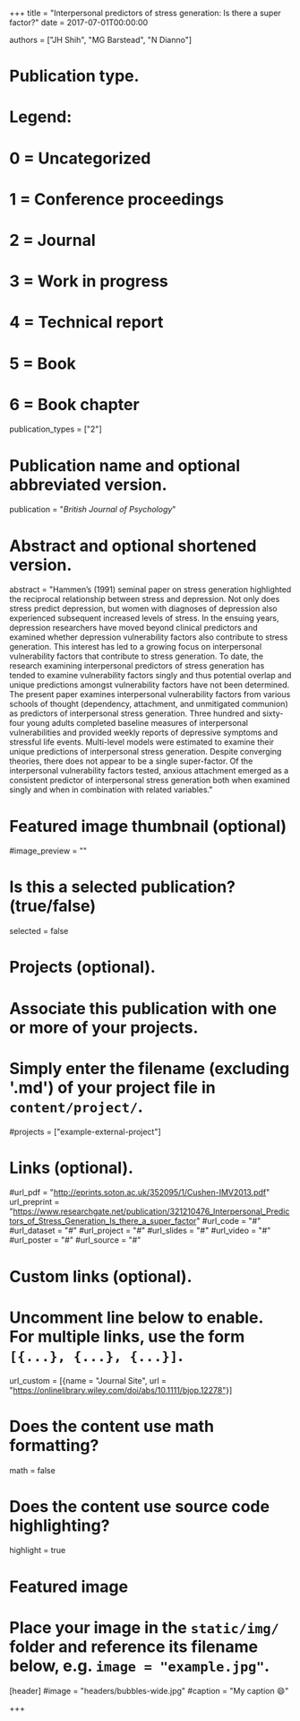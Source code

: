 +++
title = "Interpersonal predictors of stress generation: Is there a super factor?"
date = 2017-07-01T00:00:00

authors = ["JH Shih", "MG Barstead", "N Dianno"]

# Publication type.
# Legend:
# 0 = Uncategorized
# 1 = Conference proceedings
# 2 = Journal
# 3 = Work in progress
# 4 = Technical report
# 5 = Book
# 6 = Book chapter
publication_types = ["2"]

# Publication name and optional abbreviated version.
publication = "*British Journal of Psychology*"

# Abstract and optional shortened version.
abstract = "Hammen’s (1991) seminal paper on stress generation highlighted the reciprocal relationship between stress and depression. Not only does stress predict depression, but women with diagnoses of depression also experienced subsequent increased levels of stress. In the ensuing years, depression researchers have moved beyond clinical predictors and examined whether depression vulnerability factors also contribute to stress generation. This interest has led to a growing focus on interpersonal vulnerability factors that contribute to stress generation. To date, the research examining interpersonal predictors of stress generation has tended to examine vulnerability factors singly and thus potential overlap and unique predictions amongst vulnerability factors have not been determined. The present paper examines interpersonal vulnerability factors from various schools of thought (dependency, attachment, and unmitigated communion) as predictors of interpersonal stress generation. Three hundred and sixty-four young adults completed baseline measures of interpersonal vulnerabilities and provided weekly reports of depressive symptoms and stressful life events. Multi-level models were estimated to examine their unique predictions of interpersonal stress generation. Despite converging theories, there does not appear to be a single super-factor. Of the interpersonal vulnerability factors tested, anxious attachment emerged as a consistent predictor of interpersonal stress generation both when examined singly and when in combination with related variables."

# Featured image thumbnail (optional)
#image_preview = ""

# Is this a selected publication? (true/false)
selected = false

# Projects (optional).
#   Associate this publication with one or more of your projects.
#   Simply enter the filename (excluding '.md') of your project file in `content/project/`.
#projects = ["example-external-project"]

# Links (optional).
#url_pdf = "http://eprints.soton.ac.uk/352095/1/Cushen-IMV2013.pdf"
url_preprint = "https://www.researchgate.net/publication/321210476_Interpersonal_Predictors_of_Stress_Generation_Is_there_a_super_factor"
#url_code = "#"
#url_dataset = "#"
#url_project = "#"
#url_slides = "#"
#url_video = "#"
#url_poster = "#"
#url_source = "#"

# Custom links (optional).
#   Uncomment line below to enable. For multiple links, use the form `[{...}, {...}, {...}]`.
url_custom = [{name = "Journal Site", url = "https://onlinelibrary.wiley.com/doi/abs/10.1111/bjop.12278"}]

# Does the content use math formatting?
math = false

# Does the content use source code highlighting?
highlight = true

# Featured image
# Place your image in the `static/img/` folder and reference its filename below, e.g. `image = "example.jpg"`.
[header]
#image = "headers/bubbles-wide.jpg"
#caption = "My caption :smile:"

+++
